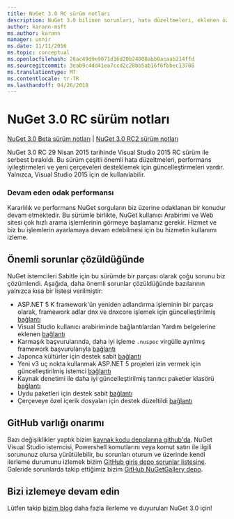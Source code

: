 ```yaml
---
title: NuGet 3.0 RC sürüm notları
description: NuGet 3.0 bilinen sorunları, hata düzeltmeleri, eklenen özellikleri ve dcr dahil olmak üzere RC sürüm notları.
author: karann-msft
ms.author: karann
manager: unnir
ms.date: 11/11/2016
ms.topic: conceptual
ms.openlocfilehash: 28ac49d9e9071d16d20b24808abb0acaab214ffd
ms.sourcegitcommit: 3eab9c4dd41ea7ccd2c28bb5ab16f6fbbec13708
ms.translationtype: MT
ms.contentlocale: tr-TR
ms.lasthandoff: 04/26/2018
---
```

# <a name="nuget-30-rc-release-notes"></a>NuGet 3.0 RC sürüm notları

[NuGet 3.0 Beta sürüm notları](../release-notes/nuget-3.0-beta.md) | [NuGet 3.0 RC2 sürüm notları](../release-notes/nuget-3.0-RC2.md)

NuGet 3.0 RC 29 Nisan 2015 tarihinde Visual Studio 2015 RC sürüm ile serbest bırakıldı. Bu sürüm çeşitli önemli hata düzeltmeleri, performans iyileştirmeleri ve yeni çerçeveleri desteklemek için güncelleştirmeleri vardır.  Yalnızca, Visual Studio 2015 için de kullanılabilir.

### <a name="continued-focus-on-performance"></a>Devam eden odak performansı

Kararlılık ve performans NuGet sorguların biz üzerine odaklanan bir konudur devam etmektedir.  Bu sürümle birlikte, NuGet kullanıcı Arabirimi ve Web sitesi çok hızlı arama işlemlerinin görmeye başlamanız gerekir.  Hizmet ve biz bu işlemlerin ayarlamaya devam edebilmesi için bu hizmetin kullanımı izleme.

## <a name="significant-issues-resolved"></a>Önemli sorunlar çözüldüğünde

NuGet istemcileri Sabitle için bu sürümde bir parçası olarak çoğu sorunu biz çözümlendi.  Aşağıda, daha önemli sorunlar çözüldüğünde bazılarının yalnızca kısa bir listesi verilmiştir:

* ASP.NET 5 K framework'ün yeniden adlandırma işleminin bir parçası olarak, framework adlar dnx ve dnxcore işlemek için güncelleştirilmiş [bağlantı](https://github.com/NuGet/Home/issues/215)
* Visual Studio kullanıcı arabiriminde bağlantılardan Yardım belgelerine eklenen [bağlantı](https://github.com/NuGet/Home/issues/232)
* Karmaşık başvurularında, daha iyi işleme `.nuspec` virgülle ayrılmış framework başvurularıyla [bağlantı](https://github.com/NuGet/Home/issues/276)
* Japonca kültürler için destek sabit [bağlantı](https://github.com/NuGet/Home/issues/253)
* Yeni v3 uç nokta kullanmak ASP.NET 5 projeleri izin vermek için güncelleştirilmiş istemci [bağlantı](https://github.com/NuGet/Home/issues/219)
* Kaynak denetimi ile daha iyi güncelleştirilmiş tanıtıcı paketler klasörü [bağlantı](https://github.com/NuGet/Home/issues/56)
* Uydu paketleri için destek sabit [bağlantı](https://github.com/NuGet/Home/issues/17)
* Çerçeveye özel içerik dosyaları için destek düzeltildi [bağlantı](https://github.com/NuGet/Home/issues/18)

## <a name="github-presence-overhaul"></a>GitHub varlığı onarımı

Bazı değişiklikler yaptık bizim [kaynak kodu depolarına github'da](http://github.com/nuget/home).  NuGet Visual Studio istemcisi, Powershell komutlarını veya komut satırı ile ilgili sorununuz olursa yürütülebilir, bu sorunları oturum ve üzerinde kendi ilerleme durumunu izlemek bizim [GitHub giriş depo sorunlar listesine](http://github.com/nuget/home/issues).  Galeride sorunlarda takip ettiğimiz bizim [GitHub NuGetGallery depo](http://github.com/nuget/NuGetGallery/issues).


## <a name="stay-tuned"></a>Bizi izlemeye devam edin

Lütfen takip [bizim blog](http://blog.nuget.org) daha fazla ilerleme ve duyuruları NuGet 3.0 için!